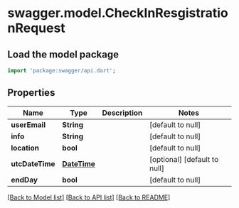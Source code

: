 # swagger.model.CheckInResgistrationRequest

## Load the model package
```dart
import 'package:swagger/api.dart';
```

## Properties
Name | Type | Description | Notes
------------ | ------------- | ------------- | -------------
**userEmail** | **String** |  | [default to null]
**info** | **String** |  | [default to null]
**location** | **bool** |  | [default to null]
**utcDateTime** | [**DateTime**](DateTime.md) |  | [optional] [default to null]
**endDay** | **bool** |  | [default to null]

[[Back to Model list]](../README.md#documentation-for-models) [[Back to API list]](../README.md#documentation-for-api-endpoints) [[Back to README]](../README.md)


